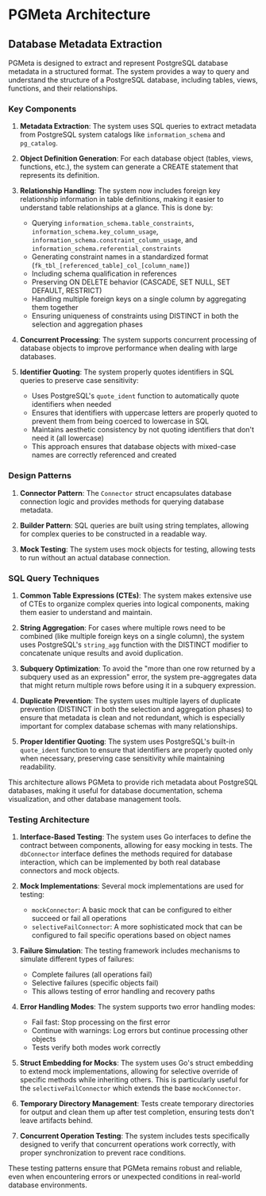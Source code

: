 # PGMeta Architecture

## Database Metadata Extraction

PGMeta is designed to extract and represent PostgreSQL database metadata in a structured format. The system provides a way to query and understand the structure of a PostgreSQL database, including tables, views, functions, and their relationships.

### Key Components

1. **Metadata Extraction**: The system uses SQL queries to extract metadata from PostgreSQL system catalogs like `information_schema` and `pg_catalog`.

2. **Object Definition Generation**: For each database object (tables, views, functions, etc.), the system can generate a CREATE statement that represents its definition.

3. **Relationship Handling**: The system now includes foreign key relationship information in table definitions, making it easier to understand table relationships at a glance. This is done by:
   - Querying `information_schema.table_constraints`, `information_schema.key_column_usage`, `information_schema.constraint_column_usage`, and `information_schema.referential_constraints`
   - Generating constraint names in a standardized format (`fk_tbl_[referenced_table]_col_[column_name]`)
   - Including schema qualification in references
   - Preserving ON DELETE behavior (CASCADE, SET NULL, SET DEFAULT, RESTRICT)
   - Handling multiple foreign keys on a single column by aggregating them together
   - Ensuring uniqueness of constraints using DISTINCT in both the selection and aggregation phases

4. **Concurrent Processing**: The system supports concurrent processing of database objects to improve performance when dealing with large databases.

5. **Identifier Quoting**: The system properly quotes identifiers in SQL queries to preserve case sensitivity:
   - Uses PostgreSQL's `quote_ident` function to automatically quote identifiers when needed
   - Ensures that identifiers with uppercase letters are properly quoted to prevent them from being coerced to lowercase in SQL
   - Maintains aesthetic consistency by not quoting identifiers that don't need it (all lowercase)
   - This approach ensures that database objects with mixed-case names are correctly referenced and created

### Design Patterns

1. **Connector Pattern**: The `Connector` struct encapsulates database connection logic and provides methods for querying database metadata.

2. **Builder Pattern**: SQL queries are built using string templates, allowing for complex queries to be constructed in a readable way.

3. **Mock Testing**: The system uses mock objects for testing, allowing tests to run without an actual database connection.

### SQL Query Techniques

1. **Common Table Expressions (CTEs)**: The system makes extensive use of CTEs to organize complex queries into logical components, making them easier to understand and maintain.

2. **String Aggregation**: For cases where multiple rows need to be combined (like multiple foreign keys on a single column), the system uses PostgreSQL's `string_agg` function with the DISTINCT modifier to concatenate unique results and avoid duplication.

3. **Subquery Optimization**: To avoid the "more than one row returned by a subquery used as an expression" error, the system pre-aggregates data that might return multiple rows before using it in a subquery expression.

4. **Duplicate Prevention**: The system uses multiple layers of duplicate prevention (DISTINCT in both the selection and aggregation phases) to ensure that metadata is clean and not redundant, which is especially important for complex database schemas with many relationships.

5. **Proper Identifier Quoting**: The system uses PostgreSQL's built-in `quote_ident` function to ensure that identifiers are properly quoted only when necessary, preserving case sensitivity while maintaining readability.

This architecture allows PGMeta to provide rich metadata about PostgreSQL databases, making it useful for database documentation, schema visualization, and other database management tools.

### Testing Architecture

1. **Interface-Based Testing**: The system uses Go interfaces to define the contract between components, allowing for easy mocking in tests. The `dbConnector` interface defines the methods required for database interaction, which can be implemented by both real database connectors and mock objects.

2. **Mock Implementations**: Several mock implementations are used for testing:
   - `mockConnector`: A basic mock that can be configured to either succeed or fail all operations
   - `selectiveFailConnector`: A more sophisticated mock that can be configured to fail specific operations based on object names

3. **Failure Simulation**: The testing framework includes mechanisms to simulate different types of failures:
   - Complete failures (all operations fail)
   - Selective failures (specific objects fail)
   - This allows testing of error handling and recovery paths

4. **Error Handling Modes**: The system supports two error handling modes:
   - Fail fast: Stop processing on the first error
   - Continue with warnings: Log errors but continue processing other objects
   - Tests verify both modes work correctly

5. **Struct Embedding for Mocks**: The system uses Go's struct embedding to extend mock implementations, allowing for selective override of specific methods while inheriting others. This is particularly useful for the `selectiveFailConnector` which extends the base `mockConnector`.

6. **Temporary Directory Management**: Tests create temporary directories for output and clean them up after test completion, ensuring tests don't leave artifacts behind.

7. **Concurrent Operation Testing**: The system includes tests specifically designed to verify that concurrent operations work correctly, with proper synchronization to prevent race conditions.

These testing patterns ensure that PGMeta remains robust and reliable, even when encountering errors or unexpected conditions in real-world database environments.
